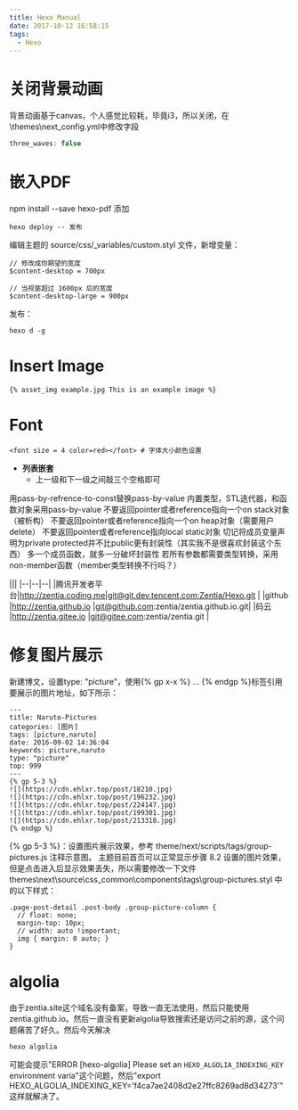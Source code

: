 ```yaml
---
title: Hexo Manual
date: 2017-10-12 16:58:15
tags:
  - Hexo
---
```

# 关闭背景动画
背景动画基于canvas，个人感觉比较耗，毕竟i3，所以关闭，在\themes\next\_config.yml中修改字段
```javascript
three_waves: false
```

# 嵌入PDF
npm install --save hexo-pdf
添加

	hexo deploy -- 发布
编辑主题的 source/css/_variables/custom.styl 文件，新增变量：
```
// 修改成你期望的宽度
$content-desktop = 700px

// 当视窗超过 1600px 后的宽度
$content-desktop-large = 900px
```

发布：

	hexo d -g

# Insert Image
```
{% asset_img example.jpg This is an example image %}
```

# Font

```
<font size = 4 color=red></font> # 字体大小颜色设置
```

- **列表嵌套**
   + 上一级和下一级之间敲三个空格即可

用pass-by-refrence-to-const替换pass-by-value
内置类型，STL迭代器，和函数对象采用pass-by-value
不要返回pointer或者reference指向一个on stack对象（被析构）
不要返回pointer或者reference指向一个on heap对象（需要用户delete）
不要返回pointer或者reference指向local static对象
切记将成员变量声明为private
protected并不比public更有封装性（其实我不是很喜欢封装这个东西）
多一个成员函数，就多一分破坏封装性
若所有参数都需要类型转换，采用non-member函数（member类型转换不行吗？）

|||
|--|--|--|
|腾讯开发者平台|http://zentia.coding.me|git@git.dev.tencent.com:Zentia/Hexo.git   |
|github        |http://zentia.github.io     |git@github.com:zentia/zentia.github.io.git|
|码云          |http://zentia.gitee.io      |git@gitee.com:zentia/zentia.git           |

# 修复图片展示
新建博文，设置type: "picture"，使用{\% gp x-x \%} ... {\% endgp \%}标签引用要展示的图片地址，如下所示：
```
---
title: Naruto-Pictures
categories: [图片]
tags: [picture,naruto]
date: 2016-09-02 14:36:04
keywords: picture,naruto
type: "picture"
top: 999
---
{% gp 5-3 %}
![](https://cdn.ehlxr.top/post/18210.jpg)
![](https://cdn.ehlxr.top/post/196232.jpg)
![](https://cdn.ehlxr.top/post/224147.jpg)
![](https://cdn.ehlxr.top/post/199301.jpg)
![](https://cdn.ehlxr.top/post/213318.jpg)
{% endgp %}
```
{\% gp 5-3 \%}：设置图片展示效果，参考 theme/next/scripts/tags/group-pictures.js 注释示意图。
主题目前首页可以正常显示步骤 8.2 设置的图片效果，但是点击进入后显示效果丢失，所以需要修改一下文件 themes\next\source\css\_common\components\tags\group-pictures.styl 中的以下样式：
```
.page-post-detail .post-body .group-picture-column {
  // float: none;
  margin-top: 10px;
  // width: auto !important;
  img { margin: 0 auto; }
}
```

# algolia
由于zentia.site这个域名没有备案，导致一直无法使用，然后只能使用zentia.github.io。然后一直没有更新algolia导致搜索还是访问之前的源，这个问题痛苦了好久。然后今天解决

    hexo algolia

可能会提示"ERROR [hexo-algolia] Please set an `HEXO_ALGOLIA_INDEXING_KEY` environment varia"这个问题，然后"export HEXO_ALGOLIA_INDEXING_KEY='f4ca7ae2408d2e27ffc8269ad8d34273'"这样就解决了。